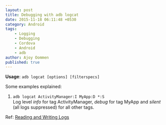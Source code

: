 ```yaml
---
layout: post
title: Debugging with adb logcat
date: 2015-11-18 06:11:48 +0530
category: Android
tags:
    - Logging
    - Debugging
    - Cordova
    - Android
    - adb
author: Ajoy Oommen
published: true
---
```

**Usage**: `adb logcat [options] [filterspecs]`

Some examples explained:

  1. `adb logcat ActivityManager:I MyApp:D *:S`<br>Log level *info* for tag ActivityManager, *debug* for tag MyApp and *silent* (all logs suppressed) for all other tags.

Ref: [Reading and Writing Logs](http://developer.android.com/tools/debugging/debugging-log.html)